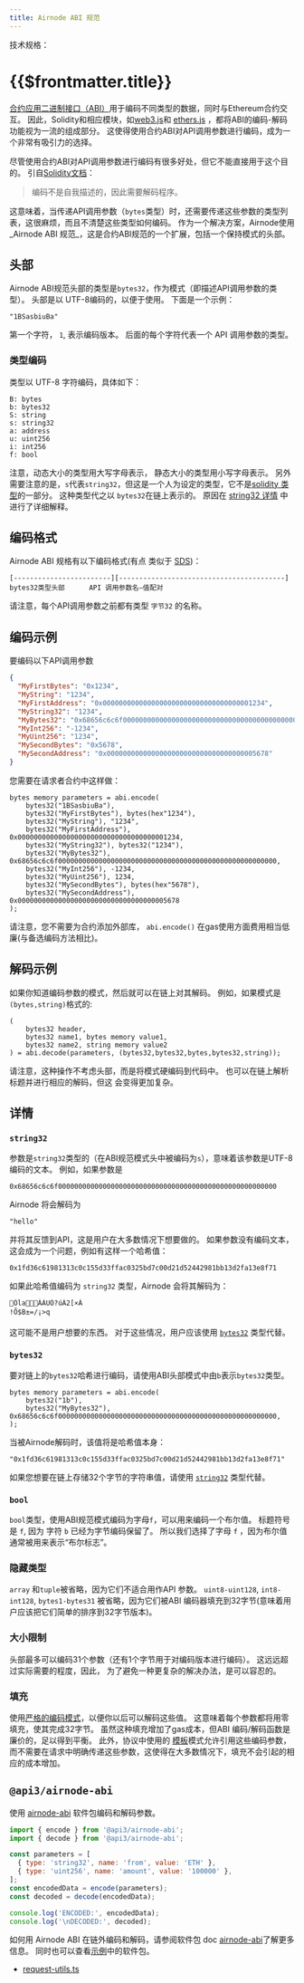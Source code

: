 ```yaml
---
title: Airnode ABI 规范
---
```


<TitleSpan>技术规格：</TitleSpan>

# {{$frontmatter.title}}

<VersionWarning/>

<TocHeader /> <TOC class="table-of-contents" :include-level="[2,4]" />

[合约应用二进制接口（ABI）](https://docs.soliditylang.org/en/v0.6.12/abi-spec.html)用于编码不同类型的数据，同时与Ethereum合约交互。 因此，Solidity和相应模块，如[web3.js](https://web3js.readthedocs.io/)和 [ethers.js](https://docs.ethers.io/) ，都将ABI的编码-解码功能视为一流的组成部分。 这使得使用合约ABI对API调用参数进行编码，成为一个非常有吸引力的选择。

尽管使用合约ABI对API调用参数进行编码有很多好处，但它不能直接用于这个目的。 引自[Solidity文档](https://docs.soliditylang.org/en/v0.6.12/abi-spec.html)：

> 编码不是自我描述的，因此需要解码程序。

这意味着，当传递API调用参数（`bytes`类型）时，还需要传递这些参数的类型列表，这很麻烦，而且不清楚这些类型如何编码。 作为一个解决方案，Airnode使用_Airnode ABI 规范_，这是合约ABI规范的一个扩展，包括一个保持模式的头部。

## 头部

Airnode ABI规范头部的类型是`bytes32`，作为模式（即描述API调用参数的类型）。 头部是以 UTF-8编码的，以便于使用。 下面是一个示例：

```
"1BSasbiuBa"
```

第一个字符， `1`, 表示编码版本。 后面的每个字符代表一个 API 调用参数的类型。

### 类型编码

类型以 UTF-8 字符编码，具体如下：

```
B: bytes
b: bytes32
S: string
s: string32
a: address
u: uint256
i: int256
f: bool
```

注意，动态大小的类型用大写字母表示， 静态大小的类型用小写字母表示。 另外需要注意的是，`s`代表`string32`，但这是一个人为设定的类型，它不是[solidity 类型](https://docs.soliditylang.org/en/latest/types.html)的一部分。 这种类型代之以 `bytes32`在链上表示的。 原因在 [string32 详情](airnode-abi-specifications.md#string32) 中进行了详细解释。

## 编码格式

Airnode ABI 规格有以下编码格式(有点 类似于 [SDS](https://github.com/antirez/sds))：

```
[------------------------][-----------------------------------------]
bytes32类型头部      API 调用参数名–值配对
```

请注意，每个API调用参数之前都有类型 `字节32` 的名称。

## 编码示例

要编码以下API调用参数

```json
{
  "MyFirstBytes": "0x1234",
  "MyString": "1234",
  "MyFirstAddress": "0x0000000000000000000000000000000000001234",
  "MyString32": "1234",
  "MyBytes32": "0x68656c6c6f000000000000000000000000000000000000000000000000000000",
  "MyInt256": "-1234",
  "MyUint256": "1234",
  "MySecondBytes": "0x5678",
  "MySecondAddress": "0x0000000000000000000000000000000000005678"
}
```

您需要在请求者合约中这样做：

```solidity
bytes memory parameters = abi.encode(
    bytes32("1BSasbiuBa"),
    bytes32("MyFirstBytes"), bytes(hex"1234"),
    bytes32("MyString"), "1234",
    bytes32("MyFirstAddress"), 0x0000000000000000000000000000000000001234,
    bytes32("MyString32"), bytes32("1234"),
    bytes32("MyBytes32"), 0x68656c6c6f000000000000000000000000000000000000000000000000000000,
    bytes32("MyInt256"), -1234,
    bytes32("MyUint256"), 1234,
    bytes32("MySecondBytes"), bytes(hex"5678"),
    bytes32("MySecondAddress"), 0x0000000000000000000000000000000000005678
);
```

请注意，您不需要为合约添加外部库， `abi.encode()` 在gas使用方面费用相当低廉(与备选编码方法相比)。

## 解码示例

如果你知道编码参数的模式，然后就可以在链上对其解码。 例如，如果模式是 `(bytes,string)`格式的:

```solidity
(
    bytes32 header,
    bytes32 name1, bytes memory value1,
    bytes32 name2, string memory value2
) = abi.decode(parameters, (bytes32,bytes32,bytes,bytes32,string));
```

请注意，这种操作不考虑头部，而是将模式硬编码到代码中。 也可以在链上解析标题并进行相应的解码，但这 会变得更加复杂。

## 详情

### `string32`

参数是`string32`类型的（在ABI规范模式头中被编码为`s`），意味着该参数是UTF-8编码的文本。 例如，如果参数是

```
0x68656c6c6f000000000000000000000000000000000000000000000000000000
```

Airnode 将会解码为

```
"hello"
```

并将其反馈到API，这是用户在大多数情况下想要做的。 如果参数没有编码文本，这会成为一个问题，例如有这样一个哈希值：

```
0x1fd36c61981313c0c155d33ffac0325bd7c00d21d52442981bb13d2fa13e8f71
```

如果此哈希值编码为 `string32` 类型，Airnode 会将其解码为：

```
ÓlaÀÁUÓ?úÀ2[×À
!Õ$B±=/¡>q
```

这可能不是用户想要的东西。 对于这些情况，用户应该使用 [`bytes32`](airnode-abi-specifications.md#bytes32) 类型代替。

### `bytes32`

要对链上的`bytes32`哈希进行编码，请使用ABI头部模式中由`b`表示`bytes32`类型。

```solidity
bytes memory parameters = abi.encode(
    bytes32("1b"),
    bytes32("MyBytes32"), 0x68656c6c6f000000000000000000000000000000000000000000000000000000,
);
```

当被Airnode解码时，该值将是哈希值本身：

```
"0x1fd36c61981313c0c155d33ffac0325bd7c00d21d52442981bb13d2fa13e8f71"
```

如果您想要在链上存储32个字节的字符串值，请使用 [`string32`](airnode-abi-specifications.md#string32) 类型代替。

### `bool`

`bool`类型，使用ABI规范模式编码为字母`f`，可以用来编码一个布尔值。 标题符号是 `f`, 因为 字符 `b` 已经为字节编码保留了。 所以我们选择了字母 `f` ，因为布尔值通常被用来表示“布尔标志”。

### 隐藏类型

`array` 和`tuple`被省略，因为它们不适合用作API 参数。 `uint8-uint128`, `int8-int128`, `bytes1-bytes31` 被省略，因为它们被ABI 编码器填充到32字节(意味着用户应该把它们简单的排序到32字节版本)。

### 大小限制

头部最多可以编码31个参数（还有1个字节用于对编码版本进行编码）。 这远远超过实际需要的程度，因此， 为了避免一种更复杂的解决办法，是可以容忍的。

### 填充

使用[严格的编码模式](https://docs.soliditylang.org/en/v0.6.12/abi-spec.html#strict-encoding-mode)，以便你以后可以解码这些值。 这意味着每个参数都将用零填充，使其完成32字节。 虽然这种填充增加了gas成本，但ABI 编码/解码函数是廉价的，足以得到平衡。 此外，协议中使用的 [模板](../../concepts/template.md)模式允许引用这些编码参数，而不需要在请求中明确传递这些参数，这使得在大多数情况下，填充不会引起的相应的成本增加。

## `@api3/airnode-abi`

使用 [airnode-abi](../packages/airnode-abi.md) 软件包编码和解码参数。

```js
import { encode } from '@api3/airnode-abi';
import { decode } from '@api3/airnode-abi';

const parameters = [
  { type: 'string32', name: 'from', value: 'ETH' },
  { type: 'uint256', name: 'amount', value: '100000' },
];
const encodedData = encode(parameters);
const decoded = decode(encodedData);

console.log('ENCODED:', encodedData);
console.log('\nDECODED:', decoded);
```

如何用 Airnode ABI 在链外编码和解码，请参阅软件包 doc [airnode-abi](../packages/airnode-abi.md)了解更多信息。 同时也可以查看[示例](https://github.com/api3dao/airnode/tree/v0.5/packages/airnode-examples)中的软件包。

- [request-utils.ts](https://github.com/api3dao/airnode/blob/v0.5/packages/airnode-examples/integrations/coingecko/request-utils.ts#L8)
